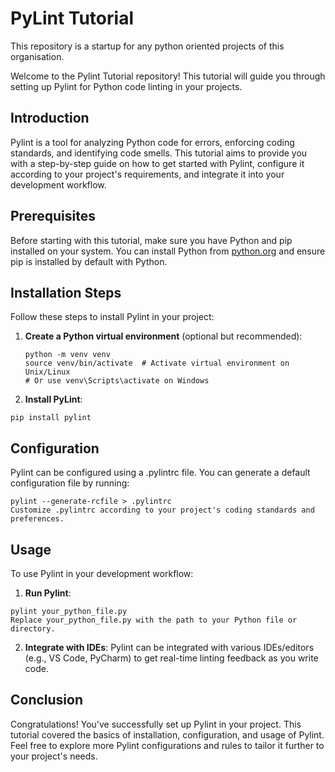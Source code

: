 # PyLint Tutorial
This repository is a startup for any python oriented projects of this organisation.

Welcome to the Pylint Tutorial repository! This tutorial will guide you through setting up Pylint for Python code linting in your projects.

## Introduction

Pylint is a tool for analyzing Python code for errors, enforcing coding standards, and identifying code smells. This tutorial aims to provide you with a step-by-step guide on how to get started with Pylint, configure it according to your project's requirements, and integrate it into your development workflow.

## Prerequisites

Before starting with this tutorial, make sure you have Python and pip installed on your system. You can install Python from [python.org](https://www.python.org/downloads/) and ensure pip is installed by default with Python.

## Installation Steps

Follow these steps to install Pylint in your project:

1. **Create a Python virtual environment** (optional but recommended):
   ```
   python -m venv venv
   source venv/bin/activate  # Activate virtual environment on Unix/Linux
   # Or use venv\Scripts\activate on Windows
   ```
2. **Install PyLint**: 
```
pip install pylint
```

## Configuration
Pylint can be configured using a .pylintrc file. You can generate a default configuration file by running:
```
pylint --generate-rcfile > .pylintrc
Customize .pylintrc according to your project's coding standards and preferences.
```

## Usage
To use Pylint in your development workflow:

1. **Run Pylint**:
```
pylint your_python_file.py
Replace your_python_file.py with the path to your Python file or directory.
```
2. **Integrate with IDEs**:
Pylint can be integrated with various IDEs/editors (e.g., VS Code, PyCharm) to get real-time linting feedback as you write code.

## Conclusion
Congratulations! You've successfully set up Pylint in your project. This tutorial covered the basics of installation, configuration, and usage of Pylint. Feel free to explore more Pylint configurations and rules to tailor it further to your project's needs.
